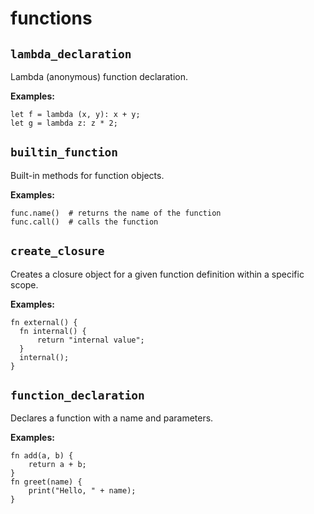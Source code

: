 # functions

## `lambda_declaration`

Lambda (anonymous) function declaration.

**Examples:**
```awkward
let f = lambda (x, y): x + y;
let g = lambda z: z * 2;
```

## `builtin_function`

Built-in methods for function objects.

**Examples:**
```awkward
func.name()  # returns the name of the function
func.call()  # calls the function
```

## `create_closure`

Creates a closure object for a given function definition within a specific scope.

**Examples:**
```awkward
fn external() {
  fn internal() {
      return "internal value";
  }
  internal();
}
```

## `function_declaration`

Declares a function with a name and parameters.

**Examples:**
```awkward
fn add(a, b) {
    return a + b;
}
fn greet(name) {
    print("Hello, " + name);
}
```

